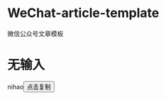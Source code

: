 # WeChat-article-template
微信公众号文章模板
<h1 id="th1">无输入</h1>
		<div>
		    <span id="copyMy">nihao</span><button onClick="copyFn()">点击复制</button>
		</div>
